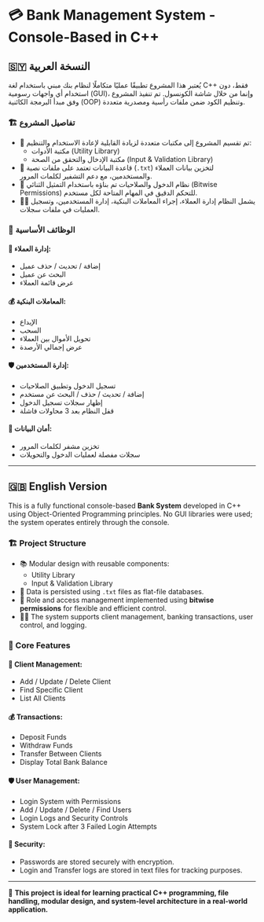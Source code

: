 
# 💳 Bank Management System - Console-Based in C++

## 🇸🇾 النسخة العربية

يُعتبر هذا المشروع تطبيقًا عمليًا متكاملًا لنظام بنك مبني باستخدام لغة C++ فقط، دون استخدام أي واجهات رسومية (GUI)، وإنما من خلال شاشة الكونسول. تم تنفيذ المشروع وفق مبدأ البرمجة الكائنية (OOP) وتنظيم الكود ضمن ملفات رأسية ومصدرية متعددة.

### 🏗️ تفاصيل المشروع

- 📁 تم تقسيم المشروع إلى مكتبات متعددة لزيادة القابلية لإعادة الاستخدام والتنظيم:
  - مكتبة الأدوات (Utility Library)
  - مكتبة الإدخال والتحقق من الصحة (Input & Validation Library)
- 🧾 قاعدة البيانات تعتمد على ملفات نصية (`.txt`) لتخزين بيانات العملاء والمستخدمين، مع دعم التشفير لكلمات المرور.
- 🔐 نظام الدخول والصلاحيات تم بناؤه باستخدام التمثيل الثنائي (Bitwise Permissions) للتحكم الدقيق في المهام المتاحة لكل مستخدم.
- 🧑‍💼 يشمل النظام إدارة العملاء، إجراء المعاملات البنكية، إدارة المستخدمين، وتسجيل العمليات في ملفات سجلات.

### 🧠 الوظائف الأساسية

#### 👤 إدارة العملاء:
- إضافة / تحديث / حذف عميل
- البحث عن عميل
- عرض قائمة العملاء

#### 💰 المعاملات البنكية:
- الإيداع
- السحب
- تحويل الأموال بين العملاء
- عرض إجمالي الأرصدة

#### 🛡️ إدارة المستخدمين:
- تسجيل الدخول وتطبيق الصلاحيات
- إضافة / تحديث / حذف / البحث عن مستخدم
- إظهار سجلات تسجيل الدخول
- قفل النظام بعد 3 محاولات فاشلة

#### 🔐 أمان البيانات:
- تخزين مشفر لكلمات المرور
- سجلات مفصلة لعمليات الدخول والتحويلات

---

## 🇬🇧 English Version

This is a fully functional console-based **Bank System** developed in C++ using Object-Oriented Programming principles. No GUI libraries were used; the system operates entirely through the console.

### 🏗️ Project Structure

- 📚 Modular design with reusable components:
  - Utility Library
  - Input & Validation Library
- 📁 Data is persisted using `.txt` files as flat-file databases.
- 🔐 Role and access management implemented using **bitwise permissions** for flexible and efficient control.
- 🧑‍💼 The system supports client management, banking transactions, user control, and logging.

### 🧠 Core Features

#### 👤 Client Management:
- Add / Update / Delete Client
- Find Specific Client
- List All Clients

#### 💰 Transactions:
- Deposit Funds
- Withdraw Funds
- Transfer Between Clients
- Display Total Bank Balance

#### 🛡️ User Management:
- Login System with Permissions
- Add / Update / Delete / Find Users
- Login Logs and Security Controls
- System Lock after 3 Failed Login Attempts

#### 🔐 Security:
- Passwords are stored securely with encryption.
- Login and Transfer logs are stored in text files for tracking purposes.

---

📂 **This project is ideal for learning practical C++ programming, file handling, modular design, and system-level architecture in a real-world application.**
